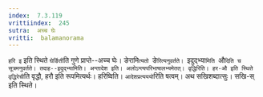 ```yaml
---
index:  7.3.119
vrittiindex:  245
sutra:  अच्च घेः
vritti:  balamanorama 
---
```


`हरि इ` इति स्थिते `घेर्ङिती`ति गुणे प्राप्ते--अच्च घेः। ङेरामि`त्यतो `ङे`रित्यनुवर्तते। `इदुद्भ्या`मिति `औ`दिति च सूत्रमनुवर्तते। तदाह--इदुद्भ्यामिति। अन्तादेश इति। अलोऽन्त्यपरिभाषालभ्यमेतत्। वृद्धिरिति। हर-औ इति स्थिते वृद्धिरेची`ति वृद्धौ, हरौ इति रूपमित्यर्थः। हरिष्विति। `आदेशप्रत्यययो`रिति षत्वम्। अथ सखिशब्दात्सुः। सखि-स् इति स्थिते।

